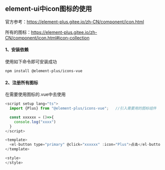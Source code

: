 ## element-ui中icon图标的使用

官方参考：https://element-plus.gitee.io/zh-CN/component/icon.html

所有的图标：https://element-plus.gitee.io/zh-CN/component/icon.html#icon-collection



#### 1、安装依赖

使用如下命令即可安装成功

```shell
npm install @element-plus/icons-vue
```



#### 2、注册所有图标

在需要使用图标的.vue中去使用

```js
<script setup lang="ts">
  import {Plus} from "@element-plus/icons-vue";   //引入需要用的图标组件

  const xxxxxx = ()=>{
    console.log("xxxx")
  }
</script>

<template>
  <el-button type="primary" @click="xxxxxx" :icon="Plus">点击</el-button> <!-- :icon是使用引入的icon组件 -->
</template>

<style>
</style>

```

